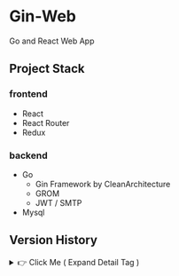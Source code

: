 # Gin-Web
Go and React Web App

## Project Stack
### frontend
- React
- React Router
- Redux

### backend
- Go
    - Gin Framework by CleanArchitecture
    - GROM
    - JWT / SMTP
- Mysql

## Version History
<details>
    <summary> 👉 Click Me  ( Expand Detail Tag )</summary>

### Gin-Web (tag : v0.0.7.1)
- Refactoring : Folder Structure

    ![ex_screenshot](./server/docs/react_structure.PNG)

### Gin-Web (tag : v0.0.7)
- kakao api Login 구현
    - kakao 토큰 발급확인 후, 자체 JWT 로그인 진행
- Logout 구현

### Gin-Web (tag : v0.0.6)
- 로그인 기능 구현 완료
    - signup 후 email 인증 (google uuid를 인증키값으로 사용)

### Gin-Web (tag : v0.0.5)
- JWT을 통한 로그인 적용
    - http only Cookie
    - *CSRF Defence 대책 필요*

### Gin-Web (tag : v0.0.4)
- CleanArchitecutre 적용
- DB 연동
    - gorm / mysql / read config env
    - *gorm 의 TableName 메서드가 필요이상으로 여러번 호출되는 문제를 보임*

### Gin-Web (tag : v0.0.3)
- CleanArchitecture 로 변경중
- ajax 로 동작하는 article 제거버튼 추가

### Gin-Web (tag : v0.0.2)
- request의 accept header 별로 처리해줄 redner 함수 추가
- middleware 디렉토리 생성 ( gin.Default() 에서 gin.New() 로 변경 )
    - Logging 추가
    - basic auth 추가
    - ~~req/res 디버깅을 위한 gindump 추가~~

### Gin-Web (tag : v0.0.1)
- 각 언론사의 뉴스기사를 스크랩하여, 원하는 키워드별로 정리해서 보여주는 website 계획
    - 하나의 키워드에 대하여 여러 언론사의 기사를 비교하여 볼수 있다.
- directorty  재구성
    - router / controller / service / model
    - main router 에서 각 router group을 init 하도록 구성
    
    ![ex_screenshot](./server/docs/dir_remake.png)

## initial commit
- directory structure 임시 생성

    ![ex_screenshot](./server/docs/directory.png)

</details>